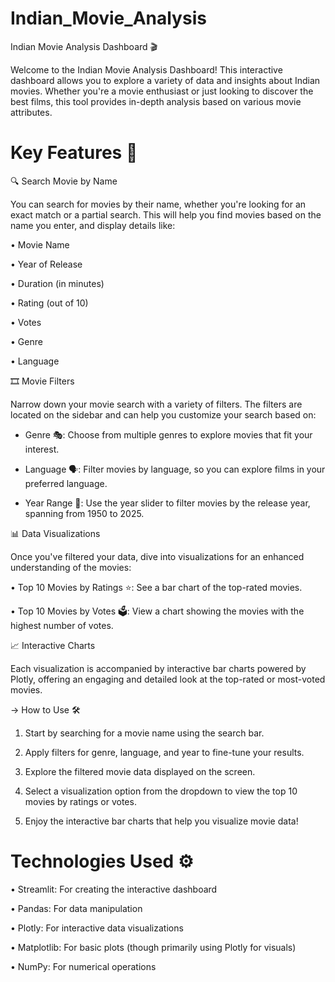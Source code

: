 # Indian_Movie_Analysis

Indian Movie Analysis Dashboard 🎬

Welcome to the Indian Movie Analysis Dashboard! This interactive dashboard allows you to explore a variety of data and insights about Indian movies. Whether you're a movie enthusiast or just looking to discover the best films, this tool provides in-depth analysis based on various movie attributes.

# Key Features 🚀

🔍 Search Movie by Name

You can search for movies by their name, whether you're looking for an exact match or a partial search. This will help you find movies based on the name you enter, and display details like:

• Movie Name

• Year of Release

• Duration (in minutes)

• Rating (out of 10)

• Votes

• Genre

• Language

🎞️ Movie Filters

Narrow down your movie search with a variety of filters. The filters are located on the sidebar and can help you customize your search based on:

  - Genre 🎭: Choose from multiple genres to explore movies that fit your interest.
  
  - Language 🗣️: Filter movies by language, so you can explore films in your preferred language.
  
  - Year Range 📅: Use the year slider to filter movies by the release year, spanning from 1950 to 2025.

📊 Data Visualizations

Once you've filtered your data, dive into visualizations for an enhanced understanding of the movies:

• Top 10 Movies by Ratings ⭐: See a bar chart of the top-rated movies.

• Top 10 Movies by Votes 🗳️: View a chart showing the movies with the highest number of votes.

📈 Interactive Charts

Each visualization is accompanied by interactive bar charts powered by Plotly, offering an engaging and detailed look at the top-rated or most-voted movies.

-> How to Use 🛠️

1. Start by searching for a movie name using the search bar.

2. Apply filters for genre, language, and year to fine-tune your results.

3. Explore the filtered movie data displayed on the screen.

4. Select a visualization option from the dropdown to view the top 10 movies by ratings or votes.

5. Enjoy the interactive bar charts that help you visualize movie data!

# Technologies Used ⚙️

• Streamlit: For creating the interactive dashboard

• Pandas: For data manipulation

• Plotly: For interactive data visualizations

• Matplotlib: For basic plots (though primarily using Plotly for visuals)

• NumPy: For numerical operations
